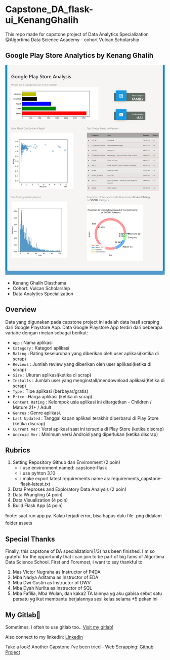 # Capstone_DA_flask-ui_KenangGhalih
This repo made for capstone project of Data Analytics Specialization @Algortima Data Science Academy - cohort Vulcan Scholarship

## Google Play Store Analytics by Kenang Ghalih
<img src="complete-webp.png" width="550">
<ul>
   <li>Kenang Ghalih Diasthama</li>
   <li>Cohort: Vulcan Scholarship</li>
   <li>Data Analytics Specialization</li>
</ul>

## Overview
Data yang digunakan pada capstone project ini adalah data hasil scraping dari Google Playstore App. Data Google Playstore App terdiri dari beberapa variabe dengan rincian sebagai berikut:
- `App` : Nama aplikasi                
- `Category` : Kategori aplikasi
- `Rating` : Rating keseluruhan yang diberikan oleh user aplikasi(ketika di scrap)
- `Reviews` : Jumlah review yang diberikan oleh user aplikasi(ketika di scrap)
- `Size` : Ukuran aplikasi(ketika di scrap)           
- `Installs` : Jumlah user yang menginstall/mendownload aplikasi(Ketika di scrap)     
- `Type` : Tipe aplikasi (berbayar/gratis)       
- `Price` : Harga aplikasi (ketika di scrap)        
- `Content Rating` : Kelompok usia aplikasi ini ditargetkan - Children / Mature 21+ / Adult   
- `Genres` : Genre aplikasi.        
- `Last Updated` : Tanggal kapan aplikasi terakhir diperbarui di Play Store (ketika discrap) 
- `Current Ver` : Versi aplikasi saat ini tersedia di Play Store (ketika discrap)   
- `Android Ver` : Minimum versi Android yang diperlukan (ketika discrap)

## Rubrics
1. Setting Repository Github dan Environment (2 poin)
   - i use environment named: capstone-flask
   - i use pyhton 3.10
   - i make export latest requirements name as: requirements_capstone-flask-latest.txt
2. Data Preproses and Exploratory Data Analysis (2 poin)
3. Data Wrangling (4 poin)
4. Data Visualization (4 poin)
5. Build Flask App (4 poin)

❗note: saat run app.py. Kalau terjadi error, bisa hapus dulu file .png didalam folder assets

## Special Thanks
<p>Finally, this capstone of DA specialization(1/3) has been finished. I'm so grateful for the opportunity that i can join to be part of big fams of Algortima Data Science School. First and Foremost, i want to say thankful to
<ol>
   <li>Mas Victor Nugraha as Instructor of P4DA</li>
   <li>Mba Nadya Aditama as Instructor of EDA</li>
   <li>Mba Dwi Gustin as Instructor of DWV</li>
   <li>Mba Dyah Nurlita as Instructor of SQL</li>
   <li>Mba Fafilia, Mba Wulan, dan kaka2 TA lainnya yg aku gabisa sebut satu persatu yg ikut membantu berjalannya sesi kelas selama ±5 pekan ini</li>
</ol>
</p>

## My Gitlab🦊
<p>Sometimes, i often to use gitlab too..
<a href="https://gitlab.com/kenangghalih21" target="_blank"> Visit my gitlab!</a> </p>
<p>Also connect to my linkedin:
<a href="https://www.linkedin.com/in/kenangghalih21/" target="_blank"> Linkedin</a> </p>
<p>Take a look! Another Capstone i've been tried - Web Scrapping:
<a href="https://github.com/kenangghalih21/Capstone_DA_web-scrapping_KenangGhalih" target="_blank"> Github Project</a> </p>